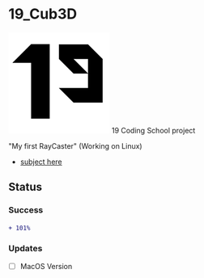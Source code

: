 # 19_Cub3D




![19logo](https://github.com/0300dbdd1b/19_Subjects/blob/master/19logo.png)
19 Coding School project

"My first RayCaster"  (Working on Linux)

 - [subject here](https://github.com/0300dbdd1b/19_Subjects/blob/master/Cub3D_FR.pdf)
## Status

### Success
```diff
+ 101%
```


### Updates

- [ ] MacOS Version 
